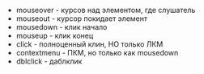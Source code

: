 - mouseover - курсов над элементом, где слушатель
- mouseout - курсор покидает элемент
- mousedown - клик начало
- mouseup - клик конец
- click - полноценный клин, НО только ЛКМ
- contextmenu - ПКМ, но только как mousedown
- dblclick - даблклик

